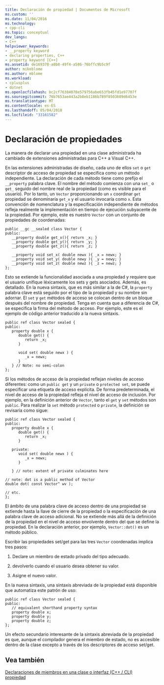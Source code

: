 ```yaml
---
title: Declaración de propiedad | Documentos de Microsoft
ms.custom: ''
ms.date: 11/04/2016
ms.technology:
- cpp-cli
ms.topic: conceptual
dev_langs:
- C++
helpviewer_keywords:
- __property keyword
- declaring properties, C++
- property keyword [C++]
ms.assetid: de169378-a8b8-49f4-a586-76bffc9b5c9f
author: mikeblome
ms.author: mblome
ms.workload:
- cplusplus
- dotnet
ms.openlocfilehash: bc2cf76384078e579756abe653fb45fd1e97707f
ms.sourcegitcommit: 76b7653ae443a2b8eb1186b789f8503609d6453e
ms.translationtype: MT
ms.contentlocale: es-ES
ms.lasthandoff: 05/04/2018
ms.locfileid: "33161582"
---
```

# <a name="property-declaration"></a>Declaración de propiedades
La manera de declarar una propiedad en una clase administrada ha cambiado de extensiones administradas para C++ a Visual C++.  
  
 En las extensiones administradas de diseño, cada uno de ellos `set` o `get` descriptor de acceso de propiedad se especifica como un método independiente. La declaración de cada método tiene como prefijo el `__property` palabra clave. El nombre del método comienza con una `set_` o `get_` seguido del nombre real de la propiedad (como es visible para el usuario). Por lo tanto, un `Vector` proporcionando un `x` coordinar `get` propiedad se denominaría `get_x` y el usuario invocaría como `x`. Esta convención de nomenclatura y la especificación independiente de métodos refleja realmente la implementación en tiempo de ejecución subyacente de la propiedad. Por ejemplo, este es nuestro `Vector` con un conjunto de propiedades de coordenadas:  
  
```  
public __gc __sealed class Vector {  
public:  
   __property double get_x(){ return _x; }  
   __property double get_y(){ return _y; }  
   __property double get_z(){ return _z; }  
  
   __property void set_x( double newx ){ _x = newx; }  
   __property void set_y( double newy ){ _y = newy; }  
   __property void set_z( double newz ){ _z = newz; }  
};  
```  
  
 Esto se extiende la funcionalidad asociada a una propiedad y requiere que el usuario unifique léxicamente los sets y gets asociados. Además, es detallado. En la nueva sintaxis, que es más similar a la de C#, la `property` palabra clave está seguido por el tipo de la propiedad y su nombre sin adornar. El `set` y `get` métodos de acceso se colocan dentro de un bloque después del nombre de propiedad. Tenga en cuenta que a diferencia de C#, se especifica la firma del método de acceso. Por ejemplo, este es el ejemplo de código anterior traducido a la nueva sintaxis.  
  
```  
public ref class Vector sealed {   
public:  
   property double x {  
      double get() {  
         return _x;  
      }  
  
      void set( double newx ) {  
         _x = newx;  
      }  
   } // Note: no semi-colon  
};  
```  
  
 Si los métodos de acceso de la propiedad reflejan niveles de acceso diferentes: como un `public get` y un `private` o `protected set`, se puede especificar una etiqueta de acceso explícita. De forma predeterminada, el nivel de acceso de la propiedad refleja el nivel de acceso de inclusión. Por ejemplo, en la definición anterior de `Vector`, tanto el `get` y `set` métodos son `public`. Para realizar la `set` método `protected` o `private`, la definición se revisaría como sigue:  
  
```  
public ref class Vector sealed {   
public:  
   property double x {  
      double get() {  
         return _x;  
      }  
  
   private:  
      void set( double newx ) {  
         _x = newx;  
      }  
  
   } // note: extent of private culminates here  
  
// note: dot is a public method of Vector  
double dot( const Vector^ wv );  
  
// etc.  
};  
```  
  
 El ámbito de una palabra clave de acceso dentro de una propiedad se extiende hasta la llave de cierre de la propiedad o la especificación de una palabra clave de acceso adicional. No se extiende más allá de la definición de la propiedad en el nivel de acceso envolvente dentro del que se define la propiedad. En la declaración anterior, por ejemplo, `Vector::dot()` es un método público.  
  
 Escribir las propiedades set/get para las tres `Vector` coordenadas implica tres pasos:  
  
1.  Declare un miembro de estado privado del tipo adecuado.  
  
2.  devolverlo cuando el usuario desea obtener su valor.  
  
3.  Asigne el nuevo valor.  
  
 En la nueva sintaxis, una sintaxis abreviada de la propiedad está disponible que automatiza este patrón de uso:  
  
```  
public ref class Vector sealed {   
public:  
   // equivalent shorthand property syntax  
   property double x;   
   property double y;  
   property double z;  
};  
```  
  
 Un efecto secundario interesante de la sintaxis abreviada de la propiedad es que, aunque el compilador genera el miembro de estado, no es accesible dentro de la clase excepto a través de los descriptores de acceso set/get.  
  
## <a name="see-also"></a>Vea también  
 [Declaraciones de miembros en una clase o interfaz (C++ / CLI)](../dotnet/member-declarations-within-a-class-or-interface-cpp-cli.md)   
 [propiedad](../windows/property-cpp-component-extensions.md)